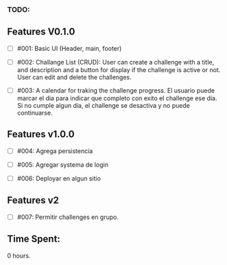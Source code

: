 ### TODO:

## Features V0.1.0

- [ ] #001: Basic UI (Header, main, footer)

- [ ] #002: Challange List (CRUD): User can create a challenge with a title, and description and a button for display if the challenge is active or not. User can edit and delete the challenges.

- [ ] #003: A calendar for traking the challenge progress. El usuario puede marcar el dia para indicar que completo con exito el challenge ese dia. Si no cumple algun dia, el challenge se desactiva y no puede continuarse.

## Features v1.0.0

- [ ] #004: Agrega persistencia

- [ ] #005: Agregar systema de login

- [ ] #006: Deployar en algun sitio

## Features v2

- [ ] #007: Permitir challenges en grupo.

## Time Spent:

0 hours.
